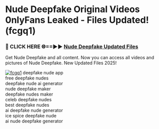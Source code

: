 # Nude Deepfake Original Videos 0nlyFans Leaked - Files Updated! (fcgq1)

<h3>🔴 CLICK HERE 🌐==►► <a href="https://tinyurl.com/52m3yx9h" rel="nofollow">Nude Deepfake Updated Files</a></h3>

Get Nude Deepfake and all content. Now you can access all videos and pictures of Nude Deepfake. New Updated Files 2025!

[![fcgq1](https://i.imgur.com/TnHtlc8.gif)](https://tinyurl.com/52m3yx9h)
deepfake nude app<br>
free deepfake nudes<br>
deepfake nude ai generator<br>
nude deepfake maker<br>
deepfake nudes maker<br>
celeb deepfake nudes<br>
best deepfake nudes<br>
ai deepfake nude generator<br>
ice spice deepfake nude<br>
ai nude deepfake generator